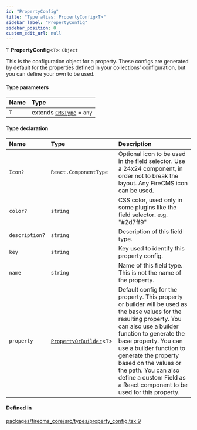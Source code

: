```yaml
---
id: "PropertyConfig"
title: "Type alias: PropertyConfig<T>"
sidebar_label: "PropertyConfig"
sidebar_position: 0
custom_edit_url: null
---
```


Ƭ **PropertyConfig**\<`T`\>: `Object`

This is the configuration object for a property.
These configs are generated by default for the properties defined in your
collections' configuration, but you can define your own to be used.

#### Type parameters

| Name | Type |
| :------ | :------ |
| `T` | extends [`CMSType`](CMSType.md) = `any` |

#### Type declaration

| Name | Type | Description |
| :------ | :------ | :------ |
| `Icon?` | `React.ComponentType` | Optional icon to be used in the field selector. Use a 24x24 component, in order not to break the layout. Any FireCMS icon can be used. |
| `color?` | `string` | CSS color, used only in some plugins like the field selector. e.g. "#2d7ff9" |
| `description?` | `string` | Description of this field type. |
| `key` | `string` | Key used to identify this property config. |
| `name` | `string` | Name of this field type. This is not the name of the property. |
| `property` | [`PropertyOrBuilder`](PropertyOrBuilder.md)\<`T`\> | Default config for the property. This property or builder will be used as the base values for the resulting property. You can also use a builder function to generate the base property. You can use a builder function to generate the property based on the values or the path. You can also define a custom Field as a React component to be used for this property. |

#### Defined in

[packages/firecms_core/src/types/property_config.tsx:9](https://github.com/FireCMSco/firecms/blob/d45f3739/packages/firecms_core/src/types/property_config.tsx#L9)
